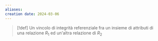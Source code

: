 ```yaml
---
aliases: 
creation date: 2024-03-06
---
```


>[!def]
>Un vincolo di integrità referenziale fra un insieme di attributi di una relazione $R_{1}$ ed un'altra relazione di $R_{2}$